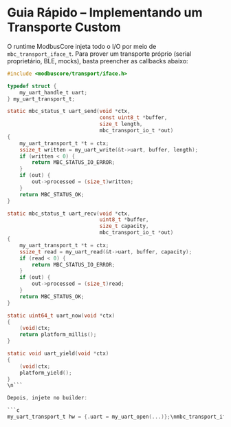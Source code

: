 # Guia Rápido – Implementando um Transporte Custom

O runtime ModbusCore injeta todo o I/O por meio de `mbc_transport_iface_t`. Para prover um transporte próprio (serial proprietário, BLE, mocks), basta preencher as callbacks abaixo:

```c
#include <modbuscore/transport/iface.h>

typedef struct {
    my_uart_handle_t uart;
} my_uart_transport_t;

static mbc_status_t uart_send(void *ctx,
                              const uint8_t *buffer,
                              size_t length,
                              mbc_transport_io_t *out)
{
    my_uart_transport_t *t = ctx;
    ssize_t written = my_uart_write(&t->uart, buffer, length);
    if (written < 0) {
        return MBC_STATUS_IO_ERROR;
    }
    if (out) {
        out->processed = (size_t)written;
    }
    return MBC_STATUS_OK;
}

static mbc_status_t uart_recv(void *ctx,
                              uint8_t *buffer,
                              size_t capacity,
                              mbc_transport_io_t *out)
{
    my_uart_transport_t *t = ctx;
    ssize_t read = my_uart_read(&t->uart, buffer, capacity);
    if (read < 0) {
        return MBC_STATUS_IO_ERROR;
    }
    if (out) {
        out->processed = (size_t)read;
    }
    return MBC_STATUS_OK;
}

static uint64_t uart_now(void *ctx)
{
    (void)ctx;
    return platform_millis();
}

static void uart_yield(void *ctx)
{
    (void)ctx;
    platform_yield();
}
\n```

Depois, injete no builder:

```c
my_uart_transport_t hw = {.uart = my_uart_open(...)};\nmbc_transport_iface_t iface = {\n    .ctx = &hw,\n    .send = uart_send,\n    .receive = uart_recv,\n    .now = uart_now,        /* opcional, mas recomendado */\n    .yield = uart_yield,    /* opcional */\n};\n\nmbc_runtime_builder_t builder;\nmbc_runtime_builder_init(&builder);\nmbc_runtime_builder_with_transport(&builder, &iface);\nmbc_runtime_t runtime;\nmbc_runtime_builder_build(&builder, &runtime);\n```\n\n> **Dicas**\n> - Preencha `out->processed` para permitir que o core acompanhe bytes efetivos.\n> - No modo cooperativo, implemente `yield` para liberar CPU enquanto aguarda I/O.\n> - Utilize `MBC_STATUS_IO_ERROR` em falhas permanentes e `MBC_STATUS_OK` com `processed = 0` para timeouts ou falta de dados.\n*** End Patch
